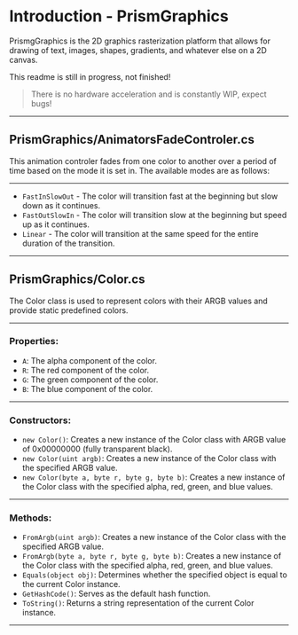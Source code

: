 ﻿# Introduction - PrismGraphics

PrismgGraphics is the 2D graphics rasterization platform that allows for drawing of text, images, shapes, gradients, and whatever else on a 2D canvas.

This readme is still in progress, not finished!

> There is no hardware acceleration and is constantly WIP, expect bugs!

<hr/>

## PrismGraphics/AnimatorsFadeControler.cs

This animation controler fades from one color to another over a period of time based on the mode it is set in. The available modes are as follows:

<hr/>

- ``FastInSlowOut`` - The color will transition fast at the beginning but slow down as it continues.
- ``FastOutSlowIn`` - The color will transition slow at the beginning but speed up as it continues.
- ``Linear`` - The color will transition at the same speed for the entire duration of the transition.

<hr/>

## PrismGraphics/Color.cs

The Color class is used to represent colors with their ARGB values and provide static predefined colors.

<hr/>

### Properties:
- ``A``: The alpha component of the color.
- ``R``: The red component of the color.
- ``G``: The green component of the color.
- ``B``: The blue component of the color.

<hr/>

### Constructors:
- ``new Color()``: Creates a new instance of the Color class with ARGB value of 0x00000000 (fully transparent black).
- ``new Color(uint argb)``: Creates a new instance of the Color class with the specified ARGB value.
- ``new Color(byte a, byte r, byte g, byte b)``: Creates a new instance of the Color class with the specified alpha, red, green, and blue values.

<hr/>

### Methods:
- ``FromArgb(uint argb)``: Creates a new instance of the Color class with the specified ARGB value.
- ``FromArgb(byte a, byte r, byte g, byte b)``: Creates a new instance of the Color class with the specified alpha, red, green, and blue values.
- ``Equals(object obj)``: Determines whether the specified object is equal to the current Color instance.
- ``GetHashCode()``: Serves as the default hash function.
- ``ToString()``: Returns a string representation of the current Color instance.

<hr/>